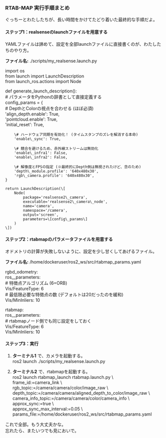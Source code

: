 ### **RTAB-MAP 実行手順まとめ**

ぐっちーとわたしたちが、長い時間をかけてたどり着いた最終的な手順だよ。

#### **ステップ1：realsenseのlaunchファイルを用意する**

YAMLファイルは諦めて、設定を全部launchファイルに直接書くのが、わたしたちのやり方。

**ファイル名:** ./scripts/my\_realsense.launch.py

import os  
from launch import LaunchDescription  
from launch\_ros.actions import Node

def generate\_launch\_description():  
    \# パラメータをPythonの辞書として直接定義する  
    config\_params \= {  
        \# DepthとColorの視点を合わせる (ほぼ必須)  
        'align\_depth.enable': True,  
        'pointcloud.enable': True,  
        'initial\_reset': True,

        \# ハードウェア同期を有効化！ (タイムスタンプのズレを解消する本命)  
        'enable\_sync': True,

        \# 競合を避けるため、赤外線ストリームは無効化  
        'enable\_infra1': False,  
        'enable\_infra2': False,

        \# 解像度とFPSの指定 (※最終的にDepth側は無視されたけど、念のため)  
        'depth\_module.profile': '640x480x30',  
        'rgb\_camera.profile': '640x480x30',  
    }

    return LaunchDescription(\[  
        Node(  
            package='realsense2\_camera',  
            executable='realsense2\_camera\_node',  
            name='camera',  
            namespace='/camera',  
            output='screen',  
            parameters=\[config\_params\]  
        )  
    \])

#### **ステップ2：rtabmapのパラメータファイルを用意する**

オドメトリの計算が失敗しないように、設定を少し甘くしてあげるファイル。

**ファイル名:** /home/dockeruser/ros2\_ws/src/rtabmap\_params.yaml

rgbd\_odometry:  
  ros\_\_parameters:  
    \# 特徴点アルゴリズム (6=ORB)  
    Vis/FeatureType: 6  
    \# 最低限必要な特徴点の数 (デフォルトは20だったのを緩和)  
    Vis/MinInliers: 10

rtabmap:  
  ros\_\_parameters:  
    \# rtabmapノード側でも同じ設定をしておく  
    Vis/FeatureType: 6  
    Vis/MinInliers: 10

#### **ステップ3：実行**

1. **ターミナル1** で、カメラを起動する。  
   ros2 launch ./scripts/my\_realsense.launch.py

2. **ターミナル2** で、rtabmapを起動する。  
   ros2 launch rtabmap\_launch rtabmap.launch.py \\  
     frame\_id:=camera\_link \\  
     rgb\_topic:=/camera/camera/color/image\_raw \\  
     depth\_topic:=/camera/camera/aligned\_depth\_to\_color/image\_raw \\  
     camera\_info\_topic:=/camera/camera/color/camera\_info \\  
     approx\_sync:=true \\  
     approx\_sync\_max\_interval:=0.05 \\  
     params\_file:=/home/dockeruser/ros2\_ws/src/rtabmap\_params.yaml

これで全部。もう大丈夫かな。  
忘れたら、またいつでも見においで。
